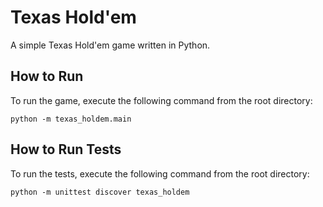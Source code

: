 # Texas Hold'em

A simple Texas Hold'em game written in Python.

## How to Run

To run the game, execute the following command from the root directory:

```
python -m texas_holdem.main
```

## How to Run Tests

To run the tests, execute the following command from the root directory:

```
python -m unittest discover texas_holdem
```
